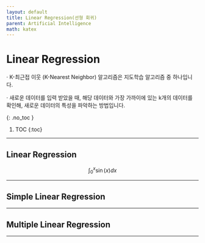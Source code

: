 ```yaml
---
layout: default
title: Linear Regression(선형 회귀)
parent: Artificial Intelligence
math: katex
---
```


# Linear Regression

· K-최근접 이웃 (K-Nearest Neighbor) 알고리즘은 지도학습 알고리즘 중 하나입니다.

· 새로운 데이터를 입력 받았을 때, 해당 데이터와 가장 가까이에 있는 k개의 데이터를 확인해, 새로운 데이터의 특성을 파악하는 방법입니다.

{: .no_toc }

1. TOC
{:toc}

---

## Linear Regression

$$
\begin{equation}
\int_0^x \sin(x) dx
\end{equation}
$$

---

## Simple Linear Regression

---

## Multiple Linear Regression

---